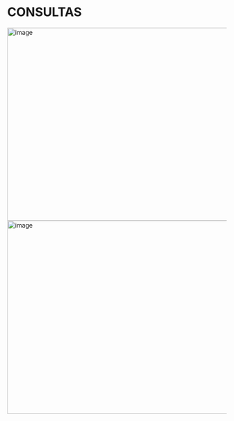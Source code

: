# CONSULTAS

<img width="1044" height="442" alt="image" src="https://github.com/user-attachments/assets/95f1368e-f74b-4332-b89d-2e3a606a484b" />

<img width="786" height="443" alt="image" src="https://github.com/user-attachments/assets/d034166a-cd65-4063-9301-c8b6d5acdb5e" />

